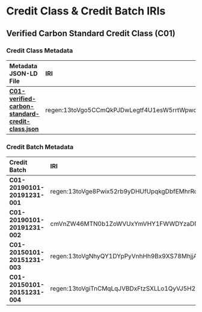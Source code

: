 # Credit Class & Credit Batch IRIs

## Verified Carbon Standard Credit Class (C01)

### Credit Class Metadata

| Metadata JSON-LD File | IRI   | IRI Hash 
|:--------------------- |:------|:--------
| **[C01-verified-carbon-standard-credit-class.json](https://github.com/regen-network/regen-registry-ops/blob/main/C01/credit-class-metadata/C01-verified-carbon-standard-credit-class.json)** | regen:13toVgo5CCmQkPJDwLegtf4U1esW5rrtWpwqE6nSdp1ha9W88Rfuf5M.rdf | cmVnZW46MTN0b1ZnbzVDQ21Ra1BKRHdMZWd0ZjRVMWVzVzVycnRXcHdxRTZuU2RwMWhhOVc4OFJmdWY1TS5yZGY=


### Credit Batch Metadata

| Credit Batch | IRI | IRI Hash |
|:------------ |:---  |:------- 
| **C01-20190101-20191231-001** | regen:13toVge8Pwix52rb9yDHUfUpqkgDbfEMhrRcFUPVk24i4DmmQbKZwkp.rdf | cmVnZW46MTN0b1ZnZThQd2l4NTJyYjl5REhVZlVwcWtnRGJmRU1oclJjRlVQVmsyNGk0RG1tUWJLWndrcC5yZGY= |
| **C01-20190101-20191231-002** | cmVnZW46MTN0b1ZoWVUxYmVHY1FWWDYzaDNUTFVKR01YVllxNjFoRWlVdVQxRjlWZXk4RDZjY3RENDZuNy5yZGY= | 
| **C01-20150101-20151231-003** | regen:13toVgNhyQY1DYpPyVnhHh9Bx9XS78MhjjAuHoTa1kDpWib7kn8P6j2.rdf | cmVnZW46MTN0b1ZnTmh5UVkxRFlwUHlWbmhIaDlCeDlYUzc4TWhqakF1SG9UYTFrRHBXaWI3a244UDZqMi5yZGY= |
| **C01-20150101-20151231-004** | regen:13toVgiTnCMqLqJVBDxFtzSXLLo1QyVJ5H2cgAUFemmCKneoeJwvBWn.rdf | cmVnZW46MTN0b1ZnaVRuQ01xTHFKVkJEeEZ0elNYTExvMVF5Vko1SDJjZ0FVRmVtbUNLbmVvZUp3dkJXbi5yZGY= |
